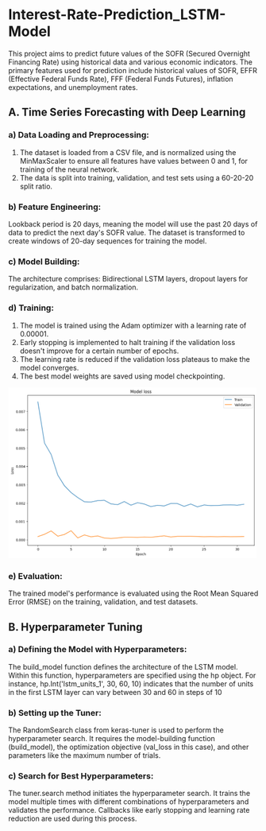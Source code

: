 # Interest-Rate-Prediction_LSTM-Model

This project aims to predict future values of the SOFR (Secured Overnight Financing Rate) using historical data and various economic indicators. The primary features used for prediction include historical values of SOFR, EFFR (Effective Federal Funds Rate), FFF (Federal Funds Futures), inflation expectations, and unemployment rates.

## A. Time Series Forecasting with Deep Learning
### a) Data Loading and Preprocessing:
1. The dataset is loaded from a CSV file, and is normalized using the MinMaxScaler to ensure all features have values between 0 and 1, for training of the neural network.
2. The data is split into training, validation, and test sets using a 60-20-20 split ratio.

### b) Feature Engineering:
Lookback period is 20 days, meaning the model will use the past 20 days of data to predict the next day's SOFR value.
The dataset is transformed to create windows of 20-day sequences for training the model.

### c) Model Building:
The architecture comprises: Bidirectional LSTM layers, dropout layers for regularization, and batch normalization.

### d) Training:
1. The model is trained using the Adam optimizer with a learning rate of 0.00001.
2. Early stopping is implemented to halt training if the validation loss doesn't improve for a certain number of epochs.
3. The learning rate is reduced if the validation loss plateaus to make the model converges.
4. The best model weights are saved using model checkpointing.
<img src="Model%20loss.png" alt="Model Loss_train and validation" width="500">

### e) Evaluation:
The trained model's performance is evaluated using the Root Mean Squared Error (RMSE) on the training, validation, and test datasets.


## B. Hyperparameter Tuning
### a) Defining the Model with Hyperparameters:
The build_model function defines the architecture of the LSTM model. Within this function, hyperparameters are specified using the hp object. For instance, hp.Int('lstm_units_1', 30, 60, 10) indicates that the number of units in the first LSTM layer can vary between 30 and 60 in steps of 10
### b) Setting up the Tuner:
The RandomSearch class from keras-tuner is used to perform the hyperparameter search. It requires the model-building function (build_model), the optimization objective (val_loss in this case), and other parameters like the maximum number of trials.
### c) Search for Best Hyperparameters:
The tuner.search method initiates the hyperparameter search. It trains the model multiple times with different combinations of hyperparameters and validates the performance. Callbacks like early stopping and learning rate reduction are used during this process.